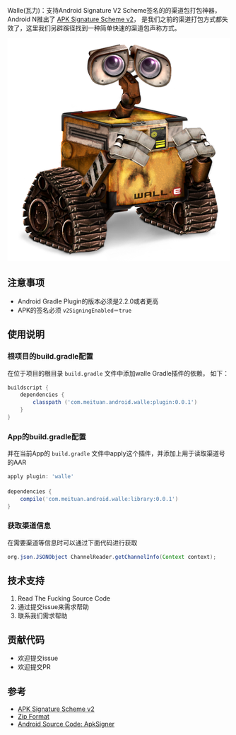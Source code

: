 Walle(瓦力)：支持Android Signature V2 Scheme签名的的渠道包打包神器，Android N推出了 [APK Signature Scheme v2](https://source.android.com/security/apksigning/v2.html)， 是我们之前的渠道打包方式都失效了，这里我们另辟蹊径找到一种简单快速的渠道包声称方式。

![walle.png](assets/walle.png) 

## 注意事项
* Android Gradle Plugin的版本必须是2.2.0或者更高
* APK的签名必须 `v2SigningEnabled＝true`


## 使用说明

### 根项目的build.gradle配置

在位于项目的根目录 `build.gradle` 文件中添加walle Gradle插件的依赖， 如下：

```gradle
buildscript {
    dependencies {
        classpath ('com.meituan.android.walle:plugin:0.0.1')
    }
}
```

### App的build.gradle配置

并在当前App的 `build.gradle` 文件中apply这个插件，并添加上用于读取渠道号的AAR

```gradle
apply plugin: 'walle'

dependencies {
    compile('com.meituan.android.walle:library:0.0.1') 
}
```

### 获取渠道信息

在需要渠道等信息时可以通过下面代码进行获取

```java
org.json.JSONObject ChannelReader.getChannelInfo(Context context);
```

## 技术支持

1. Read The Fucking Source Code
2. 通过提交issue来需求帮助
4. 联系我们需求帮助

## 贡献代码
* 欢迎提交issue
* 欢迎提交PR


## 参考
* [APK Signature Scheme v2](https://source.android.com/security/apksigning/v2.html)
* [Zip Format](https://en.wikipedia.org/wiki/Zip_(file_format))
* [Android Source Code: ApkSigner](https://android.googlesource.com/platform/build/+/8740e9d)

